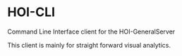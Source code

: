 # HOI-CLI
Command Line Interface client for the HOI-GeneralServer

This client is mainly for straight forward visual analytics.
